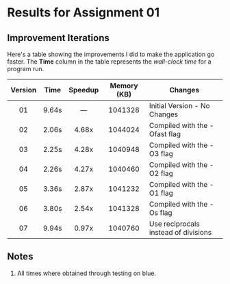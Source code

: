 # Results for Assignment 01

## Improvement Iterations

Here's a table showing the improvements I did to make the application go faster.  The **Time** column in the table represents the _wall-clock time_ for a program run.

| Version | Time | Speedup | Memory (KB) | Changes |
| :-----: | ---- | :-----: | :------: | ------- |
| 01 | 9.64s | &mdash; | 1041328 | Initial Version - No Changes |
| 02 | 2.06s | 4.68x | 1044024 | Compiled with the -Ofast flag |
| 03 | 2.25s | 4.28x | 1040948 | Compiled with the -O3 flag |
| 04 | 2.26s | 4.27x | 1040460 | Compiled with the -O2 flag |
| 05 | 3.36s | 2.87x | 1041232 | Compiled with the -O1 flag |
| 06 | 3.80s | 2.54x | 1041328 | Compiled with the -Os flag |
| 07 | 9.94s | 0.97x | 1040760 | Use reciprocals instead of divisions |


## Notes
1. All times where obtained through testing on blue.
